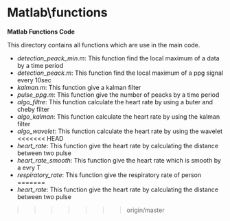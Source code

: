 # Matlab\functions
**Matlab Functions Code**

This directory contains all functions which are use in the main code.

- *detection_peack_min.m*: This function find the local maximum of a data by a time period
- *detection_peack.m*: This function find the local maximum of a ppg signal every 10sec
- *kalman.m*: This function give a kalman filter
- *pulse_ppg.m*: This function give the number of peacks by a time period
- *algo_filtre*: This function calculate the heart rate by using a buter and cheby filter
- *algo_kalman*: This function calculate the heart rate by using the kalman filter
- *algo_wavelet*: This function calculate the heart rate by using the wavelet
<<<<<<< HEAD
- *heart_rate*: This function give the heart rate by calculating the distance between two pulse
- *heart_rate_smooth*: This function give the heart rate which is smooth by a evry T 
- *respiratory_rate*: This function give the respiratory rate of person
=======
- *heart_rate*: This function give the heart rate by calculating the distance between two pulse
>>>>>>> origin/master
